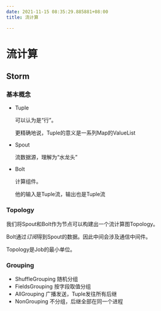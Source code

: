 ```yaml
---
date: 2021-11-15 08:35:29.885881+08:00
title: 流计算

---
```

# 流计算
## Storm
### 基本概念
- Tuple
  
  可以认为是“行”。

  更精确地说，Tuple的意义是一系列Map的ValueList

- Spout
  
  流数据源，理解为“水龙头”

- Bolt
  
  计算组件。

  他的输入是Tuple流，输出也是Tuple流

### Topology

我们将Spout和Bolt作为节点可以构建出一个流计算图Topology。

Bolt通过*订阅*得到Spout的数据。因此中间会涉及通信中间件。

Topology是Job的最小单位。

### Grouping
- ShuffleGrouping 随机分组
- FieldsGrouping 按字段取值分组
- AllGrouping 广播发送，Tuple发往所有后继
- NonGrouping 不分组，后继全部在同一个进程


